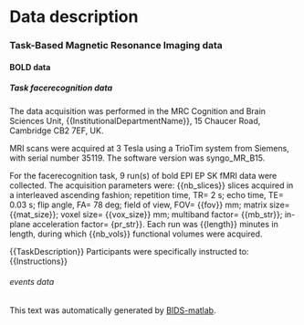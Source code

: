 
# Data description


### Task-Based Magnetic Resonance Imaging data

#### BOLD data

##### Task facerecognition data

The data acquisition was performed in the MRC Cognition and Brain Sciences Unit, 
{{InstitutionalDepartmentName}}, 15 Chaucer Road, Cambridge CB2 7EF, UK.

MRI scans were acquired at 3 Tesla using a TrioTim system from Siemens, with serial 
number 35119. The software version was syngo_MR_B15.

For the facerecognition task, 9 run(s) of bold EPI EP SK fMRI data were collected. 
The acquisition parameters were: {{nb_slices}} slices acquired in a interleaved 
ascending fashion; repetition time, TR= 2 s; echo time, TE= 0.03 s; flip angle, 
FA= 78 deg; field of view, FOV= {{fov}} mm; matrix size= {{mat_size}}; voxel 
size= {{vox_size}} mm; multiband factor= {{mb_str}}; in-plane acceleration factor= 
{pr_str}}. Each run was {{length}} minutes in length, during which {{nb_vols}} 
functional volumes were acquired.

{{TaskDescription}} Participants were specifically instructed to: {{Instructions}}

###### events data

This text was automatically generated by [BIDS-matlab](https://github.com/bids-standard/bids-matlab).

